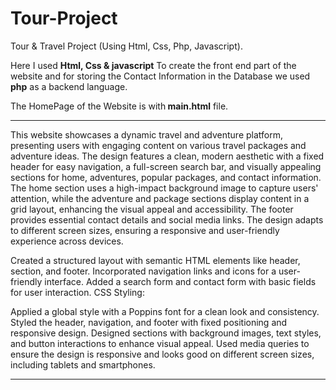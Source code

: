 # Tour-Project
Tour &amp; Travel Project (Using Html, Css, Php, Javascript).

Here I used <b> Html, Css & javascript</b> To create the front end part of the website and for storing the Contact Information in the Database we used <b>php</b> as a backend language.

The HomePage of the Website is with<b> main.html</b> file.

-----------------------------------------------------------------------------------------------------------------------------------------------
This website showcases a dynamic travel and adventure platform, presenting users with engaging content on various travel packages and adventure ideas. The design features a clean, modern aesthetic with a fixed header for easy navigation, a full-screen search bar, and visually appealing sections for home, adventures, popular packages, and contact information. The home section uses a high-impact background image to capture users' attention, while the adventure and package sections display content in a grid layout, enhancing the visual appeal and accessibility. The footer provides essential contact details and social media links. The design adapts to different screen sizes, ensuring a responsive and user-friendly experience across devices.

Created a structured layout with semantic HTML elements like header, section, and footer.
Incorporated navigation links and icons for a user-friendly interface.
Added a search form and contact form with basic fields for user interaction.
CSS Styling:

Applied a global style with a Poppins font for a clean look and consistency.
Styled the header, navigation, and footer with fixed positioning and responsive design.
Designed sections with background images, text styles, and button interactions to enhance visual appeal.
Used media queries to ensure the design is responsive and looks good on different screen sizes, including tablets and smartphones.

-------------------------------------------------------------------------------------------------------------------------------------------------


